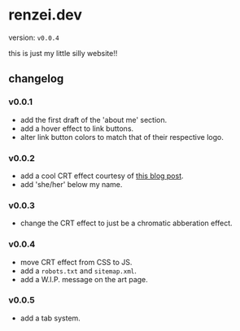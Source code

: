 # renzei.dev

version: `v0.0.4`

this is just my little silly website!!

## changelog

### v0.0.1

- add the first draft of the 'about me' section.
- add a hover effect to link buttons.
- alter link button colors to match that of their respective logo.

### v0.0.2

- add a cool CRT effect courtesy of [this blog post](https://aleclownes.com/2017/02/01/crt-display.html).
- add 'she/her' below my name.

### v0.0.3

- change the CRT effect to just be a chromatic abberation effect.

### v0.0.4

- move CRT effect from CSS to JS.
- add a `robots.txt` and `sitemap.xml`.
- add a W.I.P. message on the art page.

### v0.0.5

- add a tab system.
